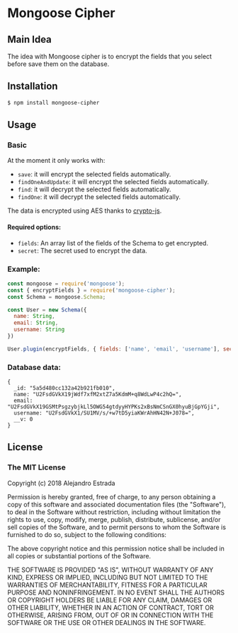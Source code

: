 # Mongoose Cipher

## Main Idea
The idea with Mongoose cipher is to encrypt the fields that you select before save them on the database.



## Installation
```bash
$ npm install mongoose-cipher
```
## Usage

### Basic
At the moment it only works with: 
+ `save`: it will encrypt the selected fields automatically.
+ `findOneAndUpdate`: it will encrypt the selected fields automatically.
+ `find`: it will decrypt the selected fields automatically.
+ `findOne`: it will decrypt the selected fields automatically.

The data is encrypted using AES thanks to [crypto-js](https://github.com/brix/crypto-js).

#### Required options:
+ `fields`: An array list of the fields of the Schema to get encrypted.
+ `secret`: The secret used to encrypt the data.

### Example:

```JavaScript
const mongoose = require('mongoose');
const { encryptFields } = require('mongoose-cipher');
const Schema = mongoose.Schema;

const User = new Schema({
  name: String,
  email: String,
  username: String
})

User.plugin(encryptFields, { fields: ['name', 'email', 'username'], secret: 'YOUR_SECRET_KEY'})
```
### Database data:
```
{
  _id: "5a5d480cc132a42b921fb010",
  name: "U2FsdGVkX19jWdf7xfM2xtZ7a5KdmM+q8WdLwP4c2hQ=",
  email: "U2FsdGVkX19GSMtPsgzybjkLl5OWG54gtdyyHYPKs2xBsNmCSnGX0hyuBjGpYGji",
  username: "U2FsdGVkX1/SU1MV/s/+w7tD5yiaKWrAhHN42N+J078=",
  __v: 0
}
```
## License

### The MIT License

Copyright (c) 2018 Alejandro Estrada

Permission is hereby granted, free of charge, to any person obtaining a copy
of this software and associated documentation files (the "Software"), to deal
in the Software without restriction, including without limitation the rights
to use, copy, modify, merge, publish, distribute, sublicense, and/or sell
copies of the Software, and to permit persons to whom the Software is
furnished to do so, subject to the following conditions:

The above copyright notice and this permission notice shall be included in
all copies or substantial portions of the Software.

THE SOFTWARE IS PROVIDED "AS IS", WITHOUT WARRANTY OF ANY KIND, EXPRESS OR
IMPLIED, INCLUDING BUT NOT LIMITED TO THE WARRANTIES OF MERCHANTABILITY,
FITNESS FOR A PARTICULAR PURPOSE AND NONINFRINGEMENT. IN NO EVENT SHALL THE
AUTHORS OR COPYRIGHT HOLDERS BE LIABLE FOR ANY CLAIM, DAMAGES OR OTHER
LIABILITY, WHETHER IN AN ACTION OF CONTRACT, TORT OR OTHERWISE, ARISING FROM,
OUT OF OR IN CONNECTION WITH THE SOFTWARE OR THE USE OR OTHER DEALINGS IN
THE SOFTWARE.

